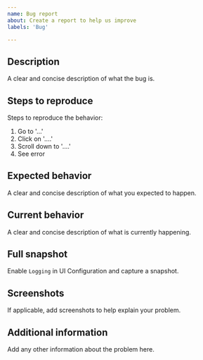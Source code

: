 ```yaml
---
name: Bug report
about: Create a report to help us improve
labels: 'Bug'

---
```


## Description
A clear and concise description of what the bug is.

## Steps to reproduce
Steps to reproduce the behavior:
1. Go to '...'
2. Click on '....'
3. Scroll down to '....'
4. See error

## Expected behavior
A clear and concise description of what you expected to happen.

## Current behavior
A clear and concise description of what is currently happening.

## Full snapshot
Enable `Logging` in UI Configuration and capture a snapshot.

## Screenshots
If applicable, add screenshots to help explain your problem.

## Additional information
Add any other information about the problem here.
